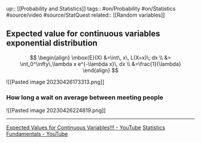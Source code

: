 up:: [[Probability and Statistics]]
tags:: #on/Probability #on/Statistics #source/video #source/StatQuest
related:: [[Random variables]]

## Expected value for continuous variables exponential distribution

$$
\begin{align}
\mbox{E}(X) &=\int\, x\, L(X=x)\; dx \\
&= \int_0^\infty\,\lambda x e^{-\lambda x}\, dx \\
&=\frac{1}{\lambda} 
\end{align}
$$


![[Pasted image 20230426173313.png]]

### How long a wait on average between meeting people

![[Pasted image 20230426224819.png]]

---

[Expected Values for Continuous Variables!!! - YouTube](https://www.youtube.com/watch?v=OSPr6G6Ka-U)
[Statistics Fundamentals - YouTube](https://www.youtube.com/playlist?list=PLblh5JKOoLUK0FLuzwntyYI10UQFUhsY9)